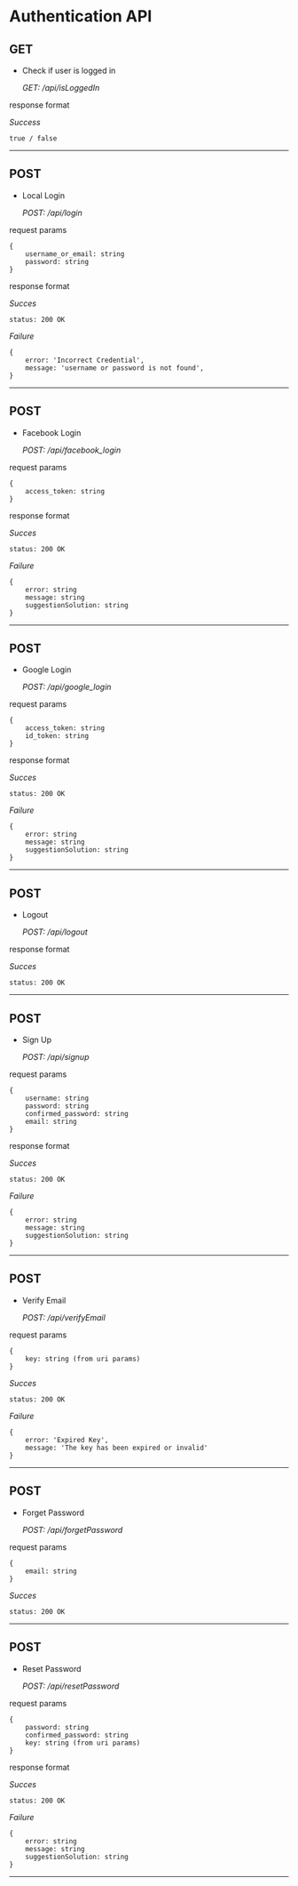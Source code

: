 # Authentication API

## GET

- Check if user is logged in

    *GET: /api/isLoggedIn*

response format

*Success*
```
true / false
```
----

## POST

- Local Login

    *POST: /api/login*

request params

```
{
    username_or_email: string
    password: string
}
```

response format

*Succes*
```
status: 200 OK
```

*Failure*
```
{
    error: 'Incorrect Credential',
    message: 'username or password is not found',
}
```

----


## POST

- Facebook Login

    *POST: /api/facebook_login*

request params

```
{
    access_token: string
}
```


response format

*Succes*
```
status: 200 OK
```

*Failure*
```
{
    error: string
    message: string
    suggestionSolution: string
}
```


----

## POST

- Google Login

    *POST: /api/google_login*

request params

```
{
    access_token: string
    id_token: string
}
```

response format

*Succes*
```
status: 200 OK
```

*Failure*
```
{
    error: string
    message: string
    suggestionSolution: string
}
```


----

## POST

- Logout

    *POST: /api/logout*


response format

*Succes*
```
status: 200 OK
```

----

## POST

- Sign Up

    *POST: /api/signup*

request params

```
{
    username: string
    password: string
    confirmed_password: string
    email: string
}
```

response format

*Succes*
```
status: 200 OK
```

*Failure*
```
{
    error: string
    message: string
    suggestionSolution: string
}
```

----

## POST

- Verify Email

    *POST: /api/verifyEmail*

request params

```
{
    key: string (from uri params)
}
```

*Succes*
```
status: 200 OK
```

*Failure*
```
{
    error: 'Expired Key',
    message: 'The key has been expired or invalid'
}
```

----

## POST

- Forget Password

    *POST: /api/forgetPassword*

request params

```
{
    email: string
}
```

*Succes*
```
status: 200 OK
```

----

## POST

- Reset Password

    *POST: /api/resetPassword*

request params

```
{
    password: string
    confirmed_password: string
    key: string (from uri params)
}
```


response format

*Succes*
```
status: 200 OK
```

*Failure*
```
{
    error: string
    message: string
    suggestionSolution: string
}
```
----